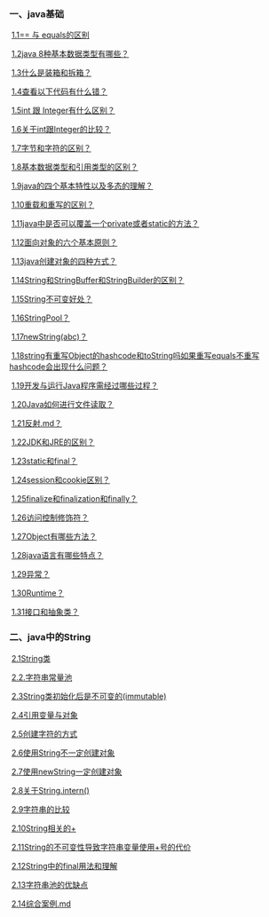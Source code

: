 ### 一、java基础

​	[1.1== 与 equals的区别](java基础/1.1==与equals的区别.md)

​	[1.2java 8种基本数据类型有哪些？](java基础/1.2java8种基本数据类型有哪些.md)

​	[1.3什么是装箱和拆箱？](java基础/1.3什么是装箱和拆箱.md)

​	[1.4查看以下代码有什么错？](java基础/1.4查看以下代码有什么错.md)

​	[1.5int 跟 Integer有什么区别？](java基础/1.5int跟Integer有什么区别.md)

​	[1.6关于int跟Integer的比较？](java基础/1.6关于int跟Integer的比较.md)

​	[1.7字节和字符的区别？](java基础/1.7字节和字符的区别.md)

​	[1.8基本数据类型和引用类型的区别？](java基础/1.8基本数据类型和引用类型的区别.md)

​	[1.9java的四个基本特性以及多态的理解？](java基础/1.9java的四个基本特性以及多态的理解.md)

​	[1.10重载和重写的区别？](java基础/1.10重载和重写的区别.md)

​	[1.11java中是否可以覆盖一个private或者static的方法？](java基础/1.11java中是否可以覆盖一个private或者static的方法.md)

​	[1.12面向对象的六个基本原则？](java基础/1.12面向对象的六个基本原则.md)

​	[1.13java创建对象的四种方式？](java基础/1.13java创建对象的四种方式.md)

​	[1.14String和StringBuffer和StringBuilder的区别？](java基础/1.14String和StringBuffer和StringBuilder的区别.md)

​	[1.15String不可变好处？](java基础/1.15String不可变好处.md)

​	[1.16StringPool？](java基础/1.16StringPool.md)

​	[1.17newString(abc)？](java基础/1.17newString(abc).md)

​	[1.18string有重写Object的hashcode和toString吗如果重写equals不重写hashcode会出现什么问题？](java基础/1.18string有重写Object的hashcode和toString吗如果重写equals不重写hashcode会出现什么问题.md)

​	[1.19开发与运行Java程序需经过哪些过程？](java基础/1.19开发与运行Java程序需经过哪些过程.md)

​	[1.20Java如何进行文件读取？](java基础/1.20Java如何进行文件读取.md)

​	[1.21反射.md？](java基础/1.21反射.md)

​	[1.22JDK和JRE的区别？](java基础/1.22JDK和JRE的区别.md)

​	[1.23static和final？](java基础/1.23static和final.md)

​	[1.24session和cookie区别？](java基础/1.24session和cookie区别.md)

​	[1.25finalize和finalization和finally？](java基础/1.25finalize和finalization和finally.md)

​	[1.26访问控制修饰符？](java基础/1.26访问控制修饰符.md)

​	[1.27Object有哪些方法？](java基础/1.27Object有哪些方法.md)

​	[1.28java语言有哪些特点？](java基础/1.28java语言有哪些特点.md)

​	[1.29异常？](java基础/1.29异常.md)

​	[1.30Runtime？](java基础/1.30Runtime.md)

​	[1.31接口和抽象类？](java基础/1.31接口和抽象类.md)

### 二、java中的String

​	[2.1String类](java中的String/2.1String类.md)

​	[2.2.字符串常量池](java中的String/2.2.字符串常量池.md)

​	[2.3String类初始化后是不可变的(immutable)](java中的String/2.3String类初始化后是不可变的(immutable).md)

​	[2.4引用变量与对象](java中的String/2.4引用变量与对象.md)

​	[2.5创建字符的方式](java中的String/2.5创建字符的方式.md)

​	[2.6使用String不一定创建对象](java中的String/2.6使用String不一定创建对象.md)

​	[2.7使用newString一定创建对象](java中的String/2.7使用newString一定创建对象.md)

​	[2.8关于String.intern()](java中的String/2.8关于String.intern().md)

​	[2.9字符串的比较](java中的String/2.9字符串的比较.md)

​	[2.10String相关的+](java中的String/2.10String相关的+.md)

​	[2.11String的不可变性导致字符串变量使用+号的代价](java中的String/2.11String的不可变性导致字符串变量使用+号的代价.md)

​	[2.12String中的final用法和理解](java中的String/2.12String中的final用法和理解.md)

​	[2.13字符串池的优缺点](java中的String/2.13字符串池的优缺点.md)

​	[2.14综合案例.md](java中的String/2.14综合案例.md)